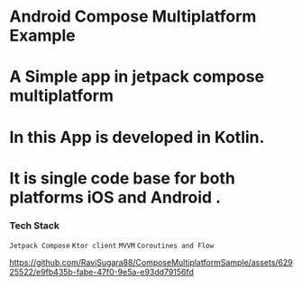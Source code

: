 # Android Compose Multiplatform Example
# A Simple app in jetpack compose multiplatform
# In this App is developed in Kotlin.
# It is single code base for both platforms iOS and Android .

### Tech Stack

`Jetpack Compose`
`Ktor client`
`MVVM`
`Coroutines and Flow`



https://github.com/RaviSugara88/ComposeMultiplatformSample/assets/62925522/e9fb435b-fabe-47f0-9e5a-e93dd79156fd

